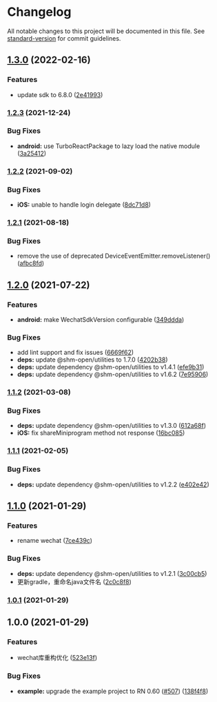 # Changelog

All notable changes to this project will be documented in this file. See [standard-version](https://github.com/conventional-changelog/standard-version) for commit guidelines.

## [1.3.0](https://github.com/shm-open/react-native-wechat/compare/v1.2.3...v1.3.0) (2022-02-16)


### Features

* update sdk to 6.8.0 ([2e41993](https://github.com/shm-open/react-native-wechat/commit/2e419937108b1ecd4ae94cdc7ab458afb363b446))

### [1.2.3](https://github.com/shm-open/react-native-wechat/compare/v1.2.2...v1.2.3) (2021-12-24)


### Bug Fixes

* **android:** use TurboReactPackage to lazy load the native module ([3a25412](https://github.com/shm-open/react-native-wechat/commit/3a25412762e33b340c1c6582b3430b74269171c2))

### [1.2.2](https://github.com/shm-open/react-native-wechat/compare/v1.2.1...v1.2.2) (2021-09-02)


### Bug Fixes

* **iOS:** unable to handle login delegate ([8dc71d8](https://github.com/shm-open/react-native-wechat/commit/8dc71d8ab823e28fe1ae9257afc34e23aaf9f5c5))

### [1.2.1](https://github.com/shm-open/react-native-wechat/compare/v1.2.0...v1.2.1) (2021-08-18)


### Bug Fixes

* remove the use of deprecated DeviceEventEmitter.removeListener() ([afbc8fd](https://github.com/shm-open/react-native-wechat/commit/afbc8fd508f6eb58a8bc1a66d51298fb9689e601))

## [1.2.0](https://github.com/shm-open/react-native-wechat/compare/v1.1.2...v1.2.0) (2021-07-22)


### Features

* **android:** make WechatSdkVersion configurable ([349ddda](https://github.com/shm-open/react-native-wechat/commit/349ddda8587d3c57e8e16b8d6d00720172846701))


### Bug Fixes

* add lint support and fix issues ([6669f62](https://github.com/shm-open/react-native-wechat/commit/6669f627fcfda08173bc8f394ffb73c4afe31be6))
* **deps:** update @shm-open/utilities to 1.7.0 ([4202b38](https://github.com/shm-open/react-native-wechat/commit/4202b38972ce56c41591b975c16ebf0309772983))
* **deps:** update dependency @shm-open/utilities to v1.4.1 ([efe9b31](https://github.com/shm-open/react-native-wechat/commit/efe9b313d81703b8e4544fac5e2b2f63a5d5530b))
* **deps:** update dependency @shm-open/utilities to v1.6.2 ([7e95906](https://github.com/shm-open/react-native-wechat/commit/7e9590673aaefb6147e12ea9cab61ed25103d96b))

### [1.1.2](https://github.com/shm-open/react-native-wechat/compare/v1.1.1...v1.1.2) (2021-03-08)


### Bug Fixes

* **deps:** update dependency @shm-open/utilities to v1.3.0 ([612a68f](https://github.com/shm-open/react-native-wechat/commit/612a68f3559faef413dadb8f008c3a555a6044b7))
* **iOS:** fix shareMiniprogram method not response ([16bc085](https://github.com/shm-open/react-native-wechat/commit/16bc085fc155d2d5c29caa2cb1c7f8a5b8e193ab))

### [1.1.1](https://github.com/shm-open/react-native-wechat/compare/v1.1.0...v1.1.1) (2021-02-05)


### Bug Fixes

* **deps:** update dependency @shm-open/utilities to v1.2.2 ([e402e42](https://github.com/shm-open/react-native-wechat/commit/e402e42cca114b2e8372ffc418ba999b8e017adb))

## [1.1.0](https://github.com/shm-open/react-native-wechat/compare/v1.0.1...v1.1.0) (2021-01-29)


### Features

* rename wechat ([7ce439c](https://github.com/shm-open/react-native-wechat/commit/7ce439cda67089faaeeef9530949013781b207cc))


### Bug Fixes

* **deps:** update dependency @shm-open/utilities to v1.2.1 ([3c00cb5](https://github.com/shm-open/react-native-wechat/commit/3c00cb5d3fefa18ffc8beb7f5051db985b89351e))
* 更新gradle，重命名java文件名 ([2c0c8f8](https://github.com/shm-open/react-native-wechat/commit/2c0c8f8d46776f5e2b8b80ca5d2ed11ff1f96fbe))

### [1.0.1](https://github.com/shm-open/react-native-wechat/compare/v1.0.0...v1.0.1) (2021-01-29)

## 1.0.0 (2021-01-29)


### Features

* wechat库重构优化 ([523e13f](https://github.com/shm-open/react-native-wechat/commit/523e13f1f452c8448825abd6cb02290eb83b04db))


### Bug Fixes

* **example:** upgrade the example project to RN 0.60 ([#507](https://github.com/shm-open/react-native-wechat/issues/507)) ([138f4f8](https://github.com/shm-open/react-native-wechat/commit/138f4f8edac0edf9147ca139c4452cef62919260))
